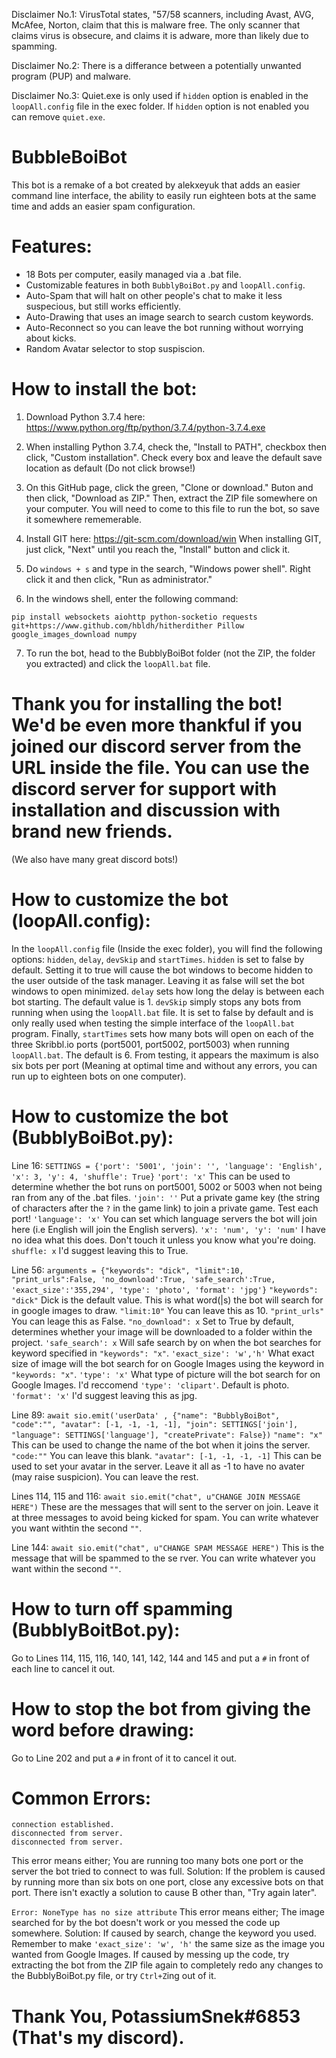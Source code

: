 Disclaimer No.1: VirusTotal states, "57/58 scanners, including Avast, AVG, McAfee, Norton, claim that this is malware free. The only scanner that claims virus is obsecure, and claims it is adware, more than likely due to spamming.


Disclaimer No.2: There is a differance between a potentially unwanted program (PUP) and malware.


Disclaimer No.3: Quiet.exe is only used if `hidden` option is enabled in the `loopAll.config` file in the exec folder. If `hidden` option is not enabled you can remove `quiet.exe`.


# BubbleBoiBot
This bot is a remake of a bot created by alekxeyuk that adds an easier command line interface, the ability to easily run eighteen bots at the same time and adds an easier spam configuration.


# Features:
- 18 Bots per computer, easily managed via a .bat file.
- Customizable features in both `BubblyBoiBot.py` and `loopAll.config`.
- Auto-Spam that will halt on other people's chat to make it less suspecious, but still works efficiently.
- Auto-Drawing that uses an image search to search custom keywords.
- Auto-Reconnect so you can leave the bot running without worrying about kicks.
- Random Avatar selector to stop suspiscion.


# How to install the bot:
1. Download Python 3.7.4 here: https://www.python.org/ftp/python/3.7.4/python-3.7.4.exe

2. When installing Python 3.7.4, check the, "Install to PATH", checkbox then click, "Custom installation". Check every box and leave the default save location as default (Do not click browse!)

3. On this GitHub page, click the green, "Clone or download." Buton and then click, "Download as ZIP." Then, extract the ZIP file somewhere on your computer. You will need to come to this file to run the bot, so save it somewhere rememerable.

4. Install GIT here: https://git-scm.com/download/win                                                                                      When installing GIT, just click, "Next" until you reach the, "Install" button and click it.
5. Do `windows + s` and type in the search, "Windows power shell". Right click it and then click, "Run as administrator."
6. In the windows shell, enter the following command:
```
pip install websockets aiohttp python-socketio requests git+https://www.github.com/hbldh/hitherdither Pillow google_images_download numpy
```
7. To run the bot, head to the BubblyBoiBot folder (not the ZIP, the folder you extracted) and click the `loopAll.bat` file.


# Thank you for installing the bot! We'd be even more thankful if you joined our discord server from the URL inside the file. You can use the discord server for support with installation and discussion with brand new friends.
(We also have many great discord bots!)


# How to customize the bot (loopAll.config):
In the `loopAll.config` file (Inside the exec folder), you will find the following options: `hidden`, `delay`, `devSkip` and `startTimes`. `hidden` is set to false by default. Setting it to true will cause the bot windows to become hidden to the user outside of the task manager. Leaving it as false will set the bot windows to open minimized. `delay` sets how long the delay is between each bot starting. The default value is 1. `devSkip` simply stops any bots from running when using the `loopAll.bat` file. It is set to false by default and is only really used when testing the simple interface of the `loopAll.bat` program. Finally, `startTimes` sets how many bots will open on each of the three Skribbl.io ports (port5001, port5002, port5003) when running `loopAll.bat`. The default is 6. From testing, it appears the maximum is also six bots per port (Meaning at optimal time and without any errors, you can run up to eighteen bots on one computer).

# How to customize the bot (BubblyBoiBot.py):
Line 16: `SETTINGS = {'port': '5001', 'join': '', 'language': 'English', 'x': 3, 'y': 4, 'shuffle': True}`                                 `'port': 'x'` This can be used to determine whether the bot runs on port5001, 5002 or 5003 when not being ran from any of the .bat files. `'join': ''` Put a private game key (the string of characters after the `?` in the game link) to join a private game. Test each port!
`'language': 'x'` You can set which language servers the bot will join here (i.e English will join the English servers).
`'x': 'num', 'y': 'num'` I have no idea what this does. Don't touch it unless you know what you're doing.
`shuffle: x` I'd suggest leaving this to True.

Line 56: `arguments = {"keywords": "dick", "limit":10, "print_urls":False, 'no_download':True, 'safe_search':True, 'exact_size':'355,294', 'type': 'photo', 'format': 'jpg'}`                                                                               `"keywords": "dick"` Dick is the default value. This is what word(|s) the bot will search for in google images to draw.                 `"limit:10"` You can leave this as 10.
`"print_urls"` You can leage this as False.
`"no_download": x` Set to True by default, determines whether your image will be downloaded to a folder within the project.
`'safe_search': x` Will safe search by on when the bot searches for keyword specified in `"keywords": "x"`.
`'exact_size': 'w','h'` What exact size of image will the bot search for on Google Images using the keyword in `"keywords: "x"`.
`'type': 'x'` What type of picture will the bot search for on Google Images. I'd reccomend `'type': 'clipart'`. Default is photo.
`'format': 'x'` I'd suggest leaving this as jpg.

Line 89: `await sio.emit('userData' , {"name": "BubblyBoiBot", "code":"", "avatar": [-1, -1, -1, -1], "join": SETTINGS['join'], "language": SETTINGS['language'], "createPrivate": False})` `"name": "x"` This can be used to change the name of the bot when it joins the server. `"code:""` You can leave this blank. `"avatar": [-1, -1, -1, -1]` This can be used to set your avatar in the server. Leave it all as -1 to have no avater (may raise suspicion). You can leave the rest.

Lines 114, 115 and 116: `await sio.emit("chat", u"CHANGE JOIN MESSAGE HERE")` These are the messages that will sent to the server on join. Leave it at three messages to avoid being kicked for spam. You can write whatever you want withtin the second `""`.

Line 144: `await sio.emit("chat", u"CHANGE SPAM MESSAGE HERE")` This is the message that will be spammed to the se
rver. You can write whatever you want within the second `""`.

# How to turn off spamming (BubblyBoitBot.py):
Go to Lines 114, 115, 116, 140, 141, 142, 144 and 145 and put a `#` in front of each line to cancel it out.

# How to stop the bot from giving the word before drawing:
Go to Line 202 and put a `#` in front of it to cancel it out.

# Common Errors:
```
connection established.
disconnected from server.
disconnected from server.
```
This error means either; You are running too many bots one port or the server the bot tried to connect to was full. Solution: If the problem is caused by running more than six bots on one port, close any excessive bots on that port. There isn't exactly a solution to cause B other than, "Try again later".

`Error: NoneType has no size attribute` This error means either; The image searched for by the bot doesn't work or you messed the code up somewhere. Solution: If caused by search, change the keyword you used. Remember to make `'exact_size': 'w', 'h'` the same size as the image you wanted from Google Images. If caused by messing up the code, try extracting the bot from the ZIP file again to completely redo any changes to the BubblyBoiBot.py file, or try `Ctrl+Z`ing out of it.

# Thank You, PotassiumSnek#6853 (That's my discord).

